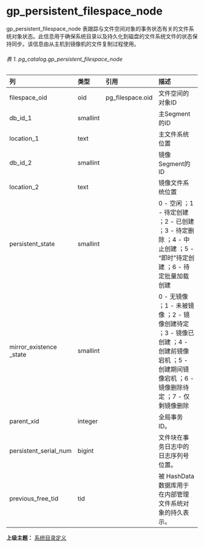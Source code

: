# gp\_persistent\_filespace\_node

gp\_persistent\_filespace\_node 表跟踪与文件空间对象的事务状态有关的文件系统对象状态。此信息用于确保系统目录以及持久化到磁盘的文件系统文件的状态保持同步。该信息由从主机到镜像机的文件复制过程使用。

###### 表 1. pg\_catalog.gp\_persistent\_filespace\_node

| 列 | 类型 | 引用 | 描述 |
| :--- | :--- | :--- | :--- |
| filespace\_oid | oid | pg\_filespace.oid | 文件空间的对象ID |
| db\_id\_1 | smallint |  | 主Segment的ID |
| location\_1 | text |  | 主文件系统位置 |
| db\_id\_2 | smallint |  | 镜像Segment的ID |
| location\_2 | text |  | 镜像文件系统位置 |
| persistent\_state | smallint |  | 0 - 空闲 ；1 - 待定创建 ；2 - 已创建 ；3 - 待定删除 ；4 - 中止创建 ；5 - “即时”待定创建 ；6 - 待定批量加载创建 |
| mirror\_existence \_state | smallint |  | 0 - 无镜像 ；1 - 未被镜像 ；2 - 镜像创建待定 ；3 - 镜像已创建 ；4 - 创建前镜像宕机 ；5 - 创建期间镜像宕机 ；6 - 镜像删除待定 ；7 - 仅剩镜像删除 |
| parent\_xid | integer |  | 全局事务ID。 |
| persistent\_serial\_num | bigint |  | 文件块在事务日志中的日志序列号位置。 |
| previous\_free\_tid | tid |  | 被 HashData 数据库用于在内部管理文件系统对象的持久表示。 |

**上级主题：** [系统目录定义](./README.md)
